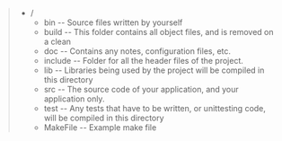>* /
>    * bin -- Source files written by yourself
>    * build -- This folder contains all object files, and is removed on a clean
>    * doc -- Contains any notes, configuration files, etc.
>    * include -- Folder for all the header files of the project.
>    * lib -- Libraries being used by the project will be compiled in this directory
>    * src -- The source code of your application, and your application only.
>    * test -- Any tests that have to be written, or unittesting code, will be compiled in this directory
>    * MakeFile -- Example make file
